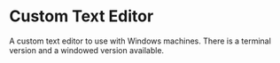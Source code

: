 # Custom Text Editor
 A custom text editor to use with Windows machines. There is a terminal version and a windowed version available.
